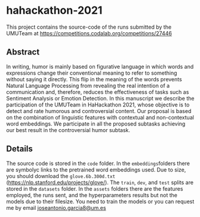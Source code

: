 # hahackathon-2021
This project contains the source-code of the runs submitted by the UMUTeam at https://competitions.codalab.org/competitions/27446

## Abstract
In writing, humor is mainly based on figurative language in which words and expressions change their conventional meaning to refer to something without saying it directly. This flip in the meaning of the words prevents Natural Language Processing from revealing the real intention of a communication and, therefore, reduces the effectiveness of tasks such as Sentiment Analysis or Emotion Detection. In this manuscript we describe the participation of the UMUTeam in HaHackathon 2021, whose objective is to detect and rate humorous and controversial content. Our proposal is based on the combination of linguistic features with contextual and non-contextual word embeddings. We participate in all the proposed subtasks achieving our best result in the controversial humor subtask.


## Details
The source code is stored in the ```code``` folder. In the ```embeddings```folders there are symbolyc links to the pretrained word embeddings used. Due to size, you should download the ```glove.6b.300d.txt``` (https://nlp.stanford.edu/projects/glove/). The ```train```, ```dev```, and ```test``` splits are stored in the ```datasets``` folder. In the ```assets``` folders there are the features employed, the runs sent, and the hyperparameters results but not the models due to their filesize. You need to train the models or you can request me by email <joseantonio.garcia8@um.es>